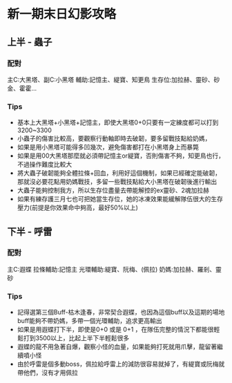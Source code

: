 # 新一期末日幻影攻略

## 上半 - 蟲子
### 配對
主C:大黑塔、副C:小黑塔  輔助:記憶主、緹寶、知更鳥  生存位:加拉赫、靈砂、砂金、霍霍...
### Tips
* 基本上大黑塔+小黑塔+記憶主，即使大黑塔0+0只要有一定練度都可以打到3200~3300
* 小蟲子的傷害比較高，要觀察行動軸即時去破韌，要多留戰技點給奶媽，
* 如果是用小黑塔可能得多凹幾次，避免傷害都打在小黑塔身上而暴斃
* 如果是用00大黑塔那麼就必須帶記憶主or緹寶，否則傷害不夠，知更鳥也行，不過操作難度比較大
* 將大蟲子破韌能夠全體拉條+回血，利用好這個機制，如果已經確定能破韌，那就沒必要花點用奶媽戰技，多留一些戰技點給大小黑塔在破韌後進行輸出
* 大蟲子能夠控制我方，所以生存位盡量去帶能解控的ex靈砂、2魂加拉赫
* 如果有練存護三月七也可把她當生存位，她的冰凍效果能緩解隊伍很大的生存壓力(前提是你效果命中夠高，最好50%以上)

## 下半 - 呼雷
### 配對
主C:遐蝶  拉條輔助:記憶主   光環輔助:緹寶、阮梅、(佩拉)   奶媽:加拉赫、羅剎、靈砂
### Tips
* 記得選第三個Buff-枯木逢春，非常契合遐蝶，也因為這個buff以及這期的場地buff能夠不帶奶媽，多帶一個光環輔助，追求更高輸出
* 如果是用遐蝶打下半，即使是0+0 或是 0+1 ，在隊伍完整的情況下都能很輕鬆打到3500以上，比起上半下半輕鬆很多
* 遐蝶的龍不用急著自爆，觀察小怪的血量，如果能夠打死就用爪擊，龍留著繼續噴小怪
* 由於呼雷是個多動boss，佩拉給呼雷上的減防很容易就掉了，有緹寶或阮梅就帶他們，沒有才用佩拉